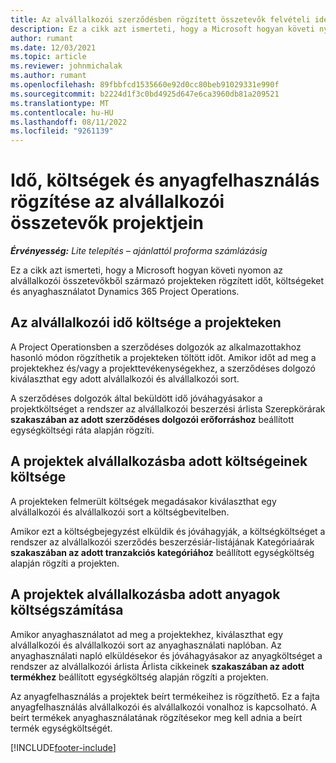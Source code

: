 ```yaml
---
title: Az alvállalkozói szerződésben rögzített összetevők felvételi ideje, költségei és anyagfelhasználása
description: Ez a cikk azt ismerteti, hogy a Microsoft hogyan követi nyomon az alvállalkozói összetevőkből származó projekteken rögzített időt, költségeket és anyaghasználatot Dynamics 365 Project Operations.
author: rumant
ms.date: 12/03/2021
ms.topic: article
ms.reviewer: johnmichalak
ms.author: rumant
ms.openlocfilehash: 89fbbfcd1535660e92d0cc80beb91029331e990f
ms.sourcegitcommit: b2224d1f3c0bd4925d647e6ca3960db81a209521
ms.translationtype: MT
ms.contentlocale: hu-HU
ms.lasthandoff: 08/11/2022
ms.locfileid: "9261139"
---
```

# <a name="recording-time-expenses-and-material-usage-on-projects-for-subcontracted-components"></a>Idő, költségek és anyagfelhasználás rögzítése az alvállalkozói összetevők projektjein

_**Érvényesség:** Lite telepítés – ajánlattól proforma számlázásig_

Ez a cikk azt ismerteti, hogy a Microsoft hogyan követi nyomon az alvállalkozói összetevőkből származó projekteken rögzített időt, költségeket és anyaghasználatot Dynamics 365 Project Operations.

## <a name="costing-for-subcontractor-time-on-projects"></a>Az alvállalkozói idő költsége a projekteken
A Project Operationsben a szerződéses dolgozók az alkalmazottakhoz hasonló módon rögzíthetik a projekteken töltött időt. Amikor időt ad meg a projektekhez és/vagy a projekttevékenységekhez, a szerződéses dolgozó kiválaszthat egy adott alvállalkozói és alvállalkozói sort.

A szerződéses dolgozók által beküldött idő jóváhagyásakor a projektköltséget a rendszer az alvállalkozói beszerzési árlista Szerepkörárak **szakaszában az adott szerződéses dolgozói erőforráshoz** beállított egységköltségi ráta alapján rögzíti.

## <a name="costing-for-subcontracted-expenses-on-projects"></a>A projektek alvállalkozásba adott költségeinek költsége
A projekteken felmerült költségek megadásakor kiválaszthat egy alvállalkozói és alvállalkozói sort a költségbevitelben. 

Amikor ezt a költségbejegyzést elküldik és jóváhagyják, a költségköltséget a rendszer az alvállalkozói szerződés beszerzésiár-listájának Kategóriaárak **szakaszában az adott tranzakciós kategóriához** beállított egységköltség alapján rögzíti a projekten.

## <a name="costing-for-subcontracted-materials-on-projects"></a>A projektek alvállalkozásba adott anyagok költségszámítása
Amikor anyaghasználatot ad meg a projektekhez, kiválaszthat egy alvállalkozói és alvállalkozói sort az anyaghasználati naplóban. Az anyaghasználati napló elküldésekor és jóváhagyásakor az anyagköltséget a rendszer az alvállalkozói árlista Árlista cikkeinek **szakaszában az adott termékhez** beállított egységköltség alapján rögzíti a projekten.

Az anyagfelhasználás a projektek beírt termékeihez is rögzíthető. Ez a fajta anyagfelhasználás alvállalkozói és alvállalkozói vonalhoz is kapcsolható. A beírt termékek anyaghasználatának rögzítésekor meg kell adnia a beírt termék egységköltségét. 


[!INCLUDE[footer-include](../../includes/footer-banner.md)]
